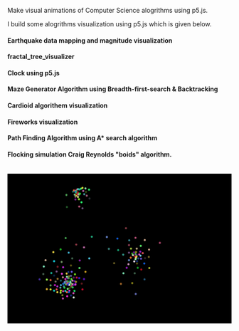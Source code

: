 Make visual animations of Computer Science alogrithms using p5.js.

I build some alogrithms visualization using p5.js which is given below.

#### Earthquake data mapping and magnitude visualization
#### fractal_tree_visualizer
#### Clock using p5.js
#### Maze Generator Algorithm using Breadth-first-search & Backtracking
#### Cardioid algorithem visualization
#### Fireworks visualization 
#### Path Finding Algorithm using A* search algorithm
#### Flocking simulation Craig Reynolds "boids" algorithm.

<br/>
<img src='./flocking_simulation/flocking.gif' />

